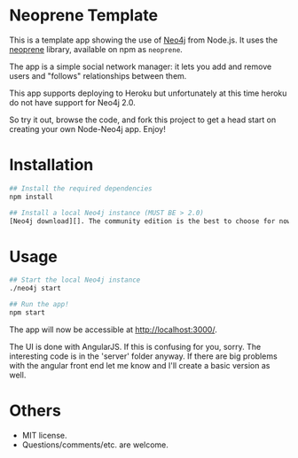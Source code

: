 # Neoprene Template

This is a template app showing the use of [Neo4j][] from Node.js. It uses the
[neoprene][] library, available on npm as `neoprene`.

The app is a simple social network manager: it lets you add and remove users
and "follows" relationships between them.

This app supports deploying to Heroku but unfortunately at this time heroku do not have support for Neo4j 2.0.

So try it out, browse the code, and fork this project to get a head start on
creating your own Node-Neo4j app. Enjoy!


# Installation

```bash
## Install the required dependencies
npm install

## Install a local Neo4j instance (MUST BE > 2.0)
[Neo4j download][]. The community edition is the best to choose for now.

```


# Usage

```bash
## Start the local Neo4j instance
./neo4j start

## Run the app!
npm start
```

The app will now be accessible at [http://localhost:3000/](http://localhost:3000/).

The UI is done with AngularJS. If this is confusing for you, sorry. The interesting code is in the 'server' folder anyway. If there are big problems with the angular front end let me know and I'll create a basic version as well.


# Others

- MIT license.
- Questions/comments/etc. are welcome.


[Neo4j]: http://www.neo4j.org/
[neoprene]: https://github.com/rorymadden/neoprene
[Neo4j download]: http://www.neo4j.org/download

